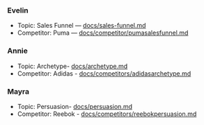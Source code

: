 ### Evelin
- Topic: Sales Funnel — [docs/sales-funnel.md](docs/sales-funnel.md)
- Competitor: Puma — [docs/competitor/pumasalesfunnel.md](docs/competitor/pumasalesfunnel.md)

### Annie
- Topic: Archetype- [docs/archetype.md](docs/archetype.md)
- Competitor: Adidas - [docs/competitors/adidasarchetype.md](docs/competitors/adidasarchetype.md)

### Mayra
- Topic: Persuasion- [docs/persuasion.md](docs/persuasion.md)
- Competitor: Reebok - [docs/competitors/reebokpersuasion.md](docs/competitors/reebokpersuasion.md)
